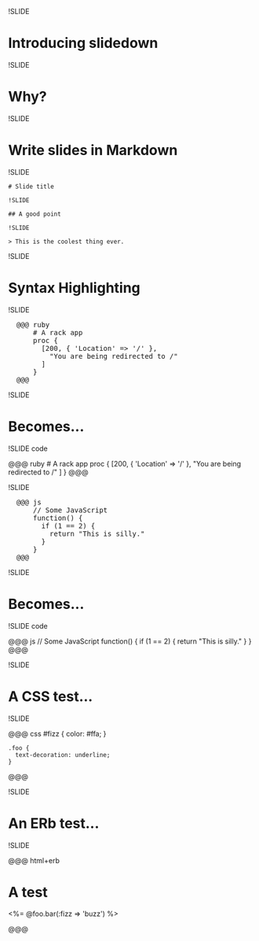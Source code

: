 !SLIDE

# Introducing slidedown

!SLIDE

# Why?

!SLIDE

# Write slides in Markdown

!SLIDE

    # Slide title
    
    !SLIDE
    
    ## A good point
    
    !SLIDE
    
    > This is the coolest thing ever.

!SLIDE

# Syntax Highlighting

!SLIDE

<pre>
  @@@ ruby
      # A rack app
      proc {
        [200, { 'Location' => '/' },
          "You are being redirected to /"
        ]
      }
  @@@
</pre>

!SLIDE

# Becomes...

!SLIDE code

@@@ ruby
    # A rack app
    proc {
      [200, { 'Location' => '/' },
        "You are being redirected to /"
      ]
    }
@@@

!SLIDE

<pre>
  @@@ js
      // Some JavaScript
      function() {
        if (1 == 2) {
          return "This is silly."
        }
      }
  @@@
</pre>

!SLIDE

# Becomes...

!SLIDE code

@@@ js
    // Some JavaScript
    function() {
      if (1 == 2) {
        return "This is silly."
      }
    }
@@@

!SLIDE

# A CSS test...

!SLIDE

@@@ css
    #fizz {
      color: #ffa;
    }

    .foo {
      text-decoration: underline;
    }
@@@

!SLIDE

# An ERb test...

!SLIDE

@@@ html+erb
    <h1>A test</h1>
    <p>
      <%= @foo.bar(:fizz => 'buzz') %>
    </p>
@@@